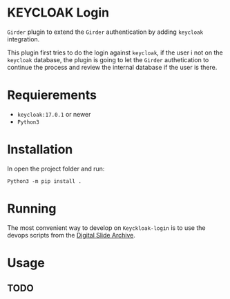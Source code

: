 # KEYCLOAK Login

`Girder` plugin to extend the `Girder` authentication by adding `keycloak` integration.

This plugin first tries to do the login against `keycloak`, if the user i not on the `keycloak` database, the plugin is going to let the `Girder` authetication to continue the process and review the internal database if the user is there.

# Requierements

- `keycloak:17.0.1` or newer
- `Python3`

# Installation
 In open the project folder and run:
 ```
 Python3 -m pip install .
 ```
# Running

The most convenient way to develop on `Keyckloak-login` is to use the devops scripts from the [Digital Slide Archive](https://github.com/DigitalSlideArchive/digital_slide_archive/tree/master/devops).

# Usage

## TODO

